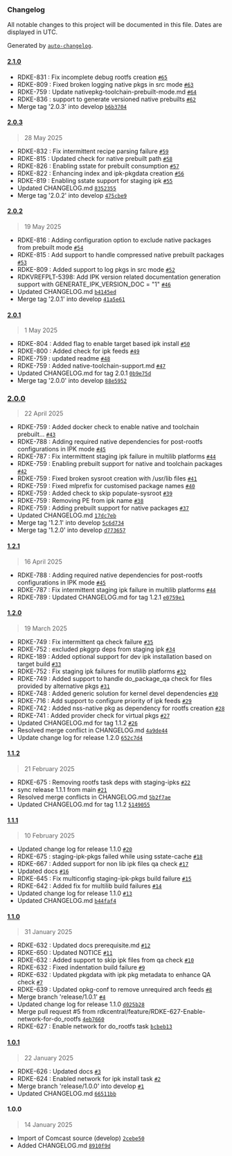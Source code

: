 ### Changelog

All notable changes to this project will be documented in this file. Dates are displayed in UTC.

Generated by [`auto-changelog`](https://github.com/CookPete/auto-changelog).

#### [2.1.0](https://github.com/rdkcentral/meta-stack-layering-support/compare/2.0.3...2.1.0)

- RDKE-831 : Fix incomplete debug rootfs creation [`#65`](https://github.com/rdkcentral/meta-stack-layering-support/pull/65)
- RDKE-809 : Fixed broken logging native pkgs in src mode [`#63`](https://github.com/rdkcentral/meta-stack-layering-support/pull/63)
- RDKE-759 : Update nativepkg-toolchain-prebuilt-mode.md [`#64`](https://github.com/rdkcentral/meta-stack-layering-support/pull/64)
- RDKE-836 : support to generate versioned native prebuilts [`#62`](https://github.com/rdkcentral/meta-stack-layering-support/pull/62)
- Merge tag '2.0.3' into develop [`b6b3704`](https://github.com/rdkcentral/meta-stack-layering-support/commit/b6b3704f116c5b265aa8af32b009522a22dcff24)

#### [2.0.3](https://github.com/rdkcentral/meta-stack-layering-support/compare/2.0.2...2.0.3)

> 28 May 2025

- RDKE-832 : Fix intermittent recipe parsing failure [`#59`](https://github.com/rdkcentral/meta-stack-layering-support/pull/59)
- RDKE-815 : Updated check for native prebuilt path [`#58`](https://github.com/rdkcentral/meta-stack-layering-support/pull/58)
- RDKE-826 : Enabling sstate for prebuilt consumption [`#57`](https://github.com/rdkcentral/meta-stack-layering-support/pull/57)
- RDKE-822 : Enhancing index and ipk-pkgdata creation [`#56`](https://github.com/rdkcentral/meta-stack-layering-support/pull/56)
- RDKE-819 : Enabling sstate support for staging ipk [`#55`](https://github.com/rdkcentral/meta-stack-layering-support/pull/55)
- Updated CHANGELOG.md [`8352355`](https://github.com/rdkcentral/meta-stack-layering-support/commit/835235546cfb510ab86a5ab06ae20b2e5fda82c7)
- Merge tag '2.0.2' into develop [`475cbe9`](https://github.com/rdkcentral/meta-stack-layering-support/commit/475cbe9b83e22ee88f9b2c35750c230039e92d97)

#### [2.0.2](https://github.com/rdkcentral/meta-stack-layering-support/compare/2.0.1...2.0.2)

> 19 May 2025

- RDKE-816 : Adding configuration option to exclude native packages from prebuilt mode [`#54`](https://github.com/rdkcentral/meta-stack-layering-support/pull/54)
- RDKE-815 :  Add support to handle compressed native prebuilt packages [`#53`](https://github.com/rdkcentral/meta-stack-layering-support/pull/53)
- RDKE-809 : Added support to log pkgs in src mode [`#52`](https://github.com/rdkcentral/meta-stack-layering-support/pull/52)
- RDKVREFPLT-5398: Add IPK version related documentation generation support with GENERATE_IPK_VERSION_DOC = "1" [`#46`](https://github.com/rdkcentral/meta-stack-layering-support/pull/46)
- Updated CHANGELOG.md [`b4145ed`](https://github.com/rdkcentral/meta-stack-layering-support/commit/b4145ed3f524af5adc716084624b212c412b15e1)
- Merge tag '2.0.1' into develop [`41a5e61`](https://github.com/rdkcentral/meta-stack-layering-support/commit/41a5e614f7ddcd1f771b2bc4e017d790d36ed1c2)

#### [2.0.1](https://github.com/rdkcentral/meta-stack-layering-support/compare/2.0.0...2.0.1)

> 1 May 2025

- RDKE-804 : Added flag to enable target based ipk install [`#50`](https://github.com/rdkcentral/meta-stack-layering-support/pull/50)
- RDKE-800 : Added check for ipk feeds [`#49`](https://github.com/rdkcentral/meta-stack-layering-support/pull/49)
- RDKE-759 :  updated readme [`#48`](https://github.com/rdkcentral/meta-stack-layering-support/pull/48)
- RDKE-759 : Added native-toolchain-support.md [`#47`](https://github.com/rdkcentral/meta-stack-layering-support/pull/47)
- Updated CHANGELOG.md for tag 2.0.1 [`0b9e75d`](https://github.com/rdkcentral/meta-stack-layering-support/commit/0b9e75db941bc2f2e19f1ef2031e6ae8436c7e86)
- Merge tag '2.0.0' into develop [`88e5952`](https://github.com/rdkcentral/meta-stack-layering-support/commit/88e5952f283d12404e7d82e21837fa3e892e914b)

### [2.0.0](https://github.com/rdkcentral/meta-stack-layering-support/compare/1.2.1...2.0.0)

> 22 April 2025

- RDKE-759 : Added docker check to enable native and toolchain prebuilt… [`#43`](https://github.com/rdkcentral/meta-stack-layering-support/pull/43)
- RDKE-788 : Adding required native dependencies for post-rootfs configurations in IPK mode [`#45`](https://github.com/rdkcentral/meta-stack-layering-support/pull/45)
- RDKE-787 : Fix intermittent staging ipk failure in multilib platforms [`#44`](https://github.com/rdkcentral/meta-stack-layering-support/pull/44)
- RDKE-759 : Enabling prebuilt support for native and toolchain packages [`#42`](https://github.com/rdkcentral/meta-stack-layering-support/pull/42)
- RDKE-759 : Fixed broken sysroot creation with /usr/lib files [`#41`](https://github.com/rdkcentral/meta-stack-layering-support/pull/41)
- RDKE-759 : Fixed mlprefix for customised package names [`#40`](https://github.com/rdkcentral/meta-stack-layering-support/pull/40)
- RDKE-759 : Added check to skip populate-sysroot [`#39`](https://github.com/rdkcentral/meta-stack-layering-support/pull/39)
- RDKE-759 : Removing PE from ipk name [`#38`](https://github.com/rdkcentral/meta-stack-layering-support/pull/38)
- RDKE-759 : Adding prebuilt support for native packages [`#37`](https://github.com/rdkcentral/meta-stack-layering-support/pull/37)
- Updated CHANGELOG.md [`17dc7eb`](https://github.com/rdkcentral/meta-stack-layering-support/commit/17dc7eba39eeccbcf90511b1e0f1835e2a149baa)
- Merge tag '1.2.1' into develop [`5c6d734`](https://github.com/rdkcentral/meta-stack-layering-support/commit/5c6d7349095716f78e7569e186770ff7a13234e6)
- Merge tag '1.2.0' into develop [`d773657`](https://github.com/rdkcentral/meta-stack-layering-support/commit/d7736579194cbb6dedcce2fb71ac63a6a73717f7)

#### [1.2.1](https://github.com/rdkcentral/meta-stack-layering-support/compare/1.2.0...1.2.1)

> 16 April 2025

- RDKE-788 : Adding required native dependencies for post-rootfs configurations in IPK mode [`#45`](https://github.com/rdkcentral/meta-stack-layering-support/pull/45)
- RDKE-787 : Fix intermittent staging ipk failure in multilib platforms [`#44`](https://github.com/rdkcentral/meta-stack-layering-support/pull/44)
- RDKE-789 : Updated CHANGELOG.md for tag 1.2.1 [`e0759e1`](https://github.com/rdkcentral/meta-stack-layering-support/commit/e0759e13ef9229e9c1b51989bebd22cd639f7637)

#### [1.2.0](https://github.com/rdkcentral/meta-stack-layering-support/compare/1.1.2...1.2.0)

> 19 March 2025

- RDKE-749 : Fix intermittent qa check failure [`#35`](https://github.com/rdkcentral/meta-stack-layering-support/pull/35)
- RDKE-752 : excluded pkggrp deps from staging ipk [`#34`](https://github.com/rdkcentral/meta-stack-layering-support/pull/34)
- RDKE-189 : Added optional support for dev ipk installation based on target build [`#33`](https://github.com/rdkcentral/meta-stack-layering-support/pull/33)
- RDKE-752 : Fix staging ipk failures for mutilib platforms [`#32`](https://github.com/rdkcentral/meta-stack-layering-support/pull/32)
- RDKE-749 : Added support to handle do_package_qa check for files provided by alternative pkgs [`#31`](https://github.com/rdkcentral/meta-stack-layering-support/pull/31)
- RDKE-748 : Added generic solution for kernel devel dependencies [`#30`](https://github.com/rdkcentral/meta-stack-layering-support/pull/30)
- RDKE-716 :  Add support to configure priority of ipk feeds [`#29`](https://github.com/rdkcentral/meta-stack-layering-support/pull/29)
- RDKE-742 : Added nss-native pkg as dependency for rootfs creation [`#28`](https://github.com/rdkcentral/meta-stack-layering-support/pull/28)
- RDKE-741 : Added provider check for virtual pkgs [`#27`](https://github.com/rdkcentral/meta-stack-layering-support/pull/27)
- Updated CHANGELOG.md for tag 1.1.2 [`#26`](https://github.com/rdkcentral/meta-stack-layering-support/pull/26)
- Resolved merge conflict in CHANGELOG.md [`4a9de44`](https://github.com/rdkcentral/meta-stack-layering-support/commit/4a9de4400ab618bac90766f741bbee43a85b85b2)
- Update change log for release 1.2.0 [`652c7d4`](https://github.com/rdkcentral/meta-stack-layering-support/commit/652c7d4f6826ff6f71c86884b031c207a766e025)

#### [1.1.2](https://github.com/rdkcentral/meta-stack-layering-support/compare/1.1.1...1.1.2)

> 21 February 2025

- RDKE-675 : Removing rootfs task deps with staging-ipks [`#22`](https://github.com/rdkcentral/meta-stack-layering-support/pull/22)
- sync release 1.1.1 from main [`#21`](https://github.com/rdkcentral/meta-stack-layering-support/pull/21)
- Resolved merge conflicts in CHANGELOG.md [`5b2f7ae`](https://github.com/rdkcentral/meta-stack-layering-support/commit/5b2f7aee2f45bbcf4aba2d1e6ecd98809f480d5f)
- Updated CHANGELOG.md for tag 1.1.2 [`5149055`](https://github.com/rdkcentral/meta-stack-layering-support/commit/51490555c54a4f554239189f8cb6e89fd3582b4a)

#### [1.1.1](https://github.com/rdkcentral/meta-stack-layering-support/compare/1.1.0...1.1.1)

> 10 February 2025

- Updated change log for release 1.1.0 [`#20`](https://github.com/rdkcentral/meta-stack-layering-support/pull/20)
- RDKE-675 : staging-ipk-pkgs failed while using sstate-cache [`#18`](https://github.com/rdkcentral/meta-stack-layering-support/pull/18)
- RDKE-667 : Added support for non lib ipk files qa check  [`#17`](https://github.com/rdkcentral/meta-stack-layering-support/pull/17)
- Updated docs [`#16`](https://github.com/rdkcentral/meta-stack-layering-support/pull/16)
- RDKE-645 : Fix multiconfig staging-ipk-pkgs build failure [`#15`](https://github.com/rdkcentral/meta-stack-layering-support/pull/15)
- RDKE-642 : Added fix for multilib build failures [`#14`](https://github.com/rdkcentral/meta-stack-layering-support/pull/14)
- Updated change log for release 1.1.0 [`#13`](https://github.com/rdkcentral/meta-stack-layering-support/pull/13)
- Updated CHANGELOG.md [`b44faf4`](https://github.com/rdkcentral/meta-stack-layering-support/commit/b44faf4aebf971b92786d59266807320c76c5dba)

#### [1.1.0](https://github.com/rdkcentral/meta-stack-layering-support/compare/1.0.1...1.1.0)

> 31 January 2025

- RDKE-632 : Updated docs prerequisite.md [`#12`](https://github.com/rdkcentral/meta-stack-layering-support/pull/12)
- RDKE-650 : Updated NOTICE [`#11`](https://github.com/rdkcentral/meta-stack-layering-support/pull/11)
- RDKE-632 : Added support to skip ipk files from qa check [`#10`](https://github.com/rdkcentral/meta-stack-layering-support/pull/10)
- RDKE-632 : Fixed indentation build failure [`#9`](https://github.com/rdkcentral/meta-stack-layering-support/pull/9)
- RDKE-632 : Updated pkgdata with ipk pkg metadata to enhance QA check [`#7`](https://github.com/rdkcentral/meta-stack-layering-support/pull/7)
- RDKE-639 : Updated opkg-conf to remove unrequired arch feeds [`#8`](https://github.com/rdkcentral/meta-stack-layering-support/pull/8)
- Merge branch 'release/1.0.1' [`#4`](https://github.com/rdkcentral/meta-stack-layering-support/pull/4)
- Updated change log for release 1.1.0 [`d025b28`](https://github.com/rdkcentral/meta-stack-layering-support/commit/d025b288022ede54676359d1ecedeabda3bf69ef)
- Merge pull request #5 from rdkcentral/feature/RDKE-627-Enable-network-for-do_rootfs [`4eb7660`](https://github.com/rdkcentral/meta-stack-layering-support/commit/4eb76608b38dadf1707263e271bfa6a381504362)
- RDKE-627 : Enable network for do_rootfs task [`bcbeb13`](https://github.com/rdkcentral/meta-stack-layering-support/commit/bcbeb139b71ffe08dc62394bb3af06a5648b6577)

#### [1.0.1](https://github.com/rdkcentral/meta-stack-layering-support/compare/1.0.0...1.0.1)

> 22 January 2025

- RDKE-626 :  Updated docs [`#3`](https://github.com/rdkcentral/meta-stack-layering-support/pull/3)
- RDKE-624 : Enabled network for ipk install task [`#2`](https://github.com/rdkcentral/meta-stack-layering-support/pull/2)
- Merge branch 'release/1.0.0' into develop [`#1`](https://github.com/rdkcentral/meta-stack-layering-support/pull/1)
- Updated CHANGELOG.md [`66511bb`](https://github.com/rdkcentral/meta-stack-layering-support/commit/66511bb87775c1d1d4a2d8dd6957eec130ea8575)

#### 1.0.0

> 14 January 2025

- Import of Comcast source (develop) [`2cebe50`](https://github.com/rdkcentral/meta-stack-layering-support/commit/2cebe50cfe486dded786dd60595edd16bdb17b52)
- Added CHANGELOG.md [`8910f9d`](https://github.com/rdkcentral/meta-stack-layering-support/commit/8910f9d435b6783482bec1dfc33802c3e1a65993)
